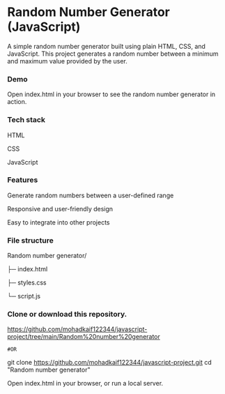 # Random Number Generator (JavaScript)

A simple random number generator built using plain HTML, CSS, and JavaScript. This project generates a random number between a minimum and maximum value provided by the user.

### Demo

Open index.html in your browser to see the random number generator in action.

### Tech stack

HTML

CSS 

JavaScript 

### Features

Generate random numbers between a user-defined range

Responsive and user-friendly design

Easy to integrate into other projects

### File structure 

Random number generator/

├─ index.html

├─ styles.css

└─ script.js


### Clone or download this repository.

https://github.com/mohadkaif122344/javascript-project/tree/main/Random%20number%20generator

    #OR

git clone https://github.com/mohadkaif122344/javascript-project.git
cd "Random number generator"

Open index.html in your browser, or run a local server.
